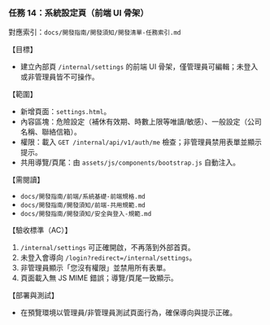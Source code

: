 ### 任務 14：系統設定頁（前端 UI 骨架）

對應索引：`docs/開發指南/開發須知/開發清單-任務索引.md`

【目標】
- 建立內部頁 `/internal/settings` 的前端 UI 骨架，僅管理員可編輯；未登入或非管理員皆不可操作。

【範圍】
- 新增頁面：`settings.html`。
- 內容區塊：危險設定（補休有效期、時數上限等唯讀/敏感）、一般設定（公司名稱、聯絡信箱）。
- 權限：載入 `GET /internal/api/v1/auth/me` 檢查；非管理員禁用表單並顯示提示。
- 共用導覽/頁尾：由 `assets/js/components/bootstrap.js` 自動注入。

【需閱讀】
- `docs/開發指南/前端/系統基礎-前端規格.md`
- `docs/開發指南/開發須知/前端-共用規範.md`
- `docs/開發指南/開發須知/安全與登入-規範.md`

【驗收標準（AC）】
1) `/internal/settings` 可正確開啟，不再落到外部首頁。
2) 未登入會導向 `/login?redirect=/internal/settings`。
3) 非管理員顯示「您沒有權限」並禁用所有表單。
4) 頁面載入無 JS MIME 錯誤；導覽/頁尾一致顯示。

【部署與測試】
- 在預覽環境以管理員/非管理員測試頁面行為，確保導向與提示正確。


